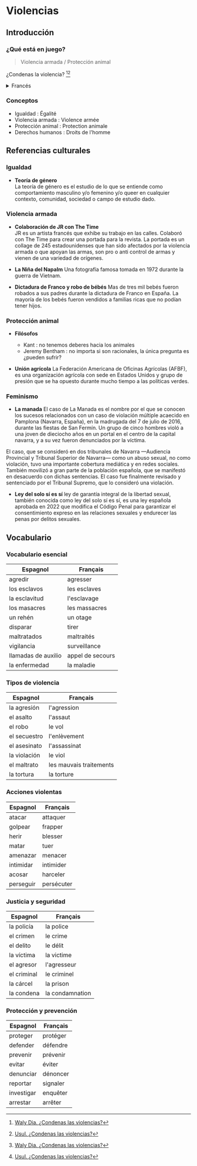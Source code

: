 # Violencias

## Introducción

### ¿Qué está en juego?

> Violencia armada / Protección animal

¿Condenas la violencia? [^1][^2]

<details>
<summary>Francés</summary>

Est-ce que vous condamnez les violences ? [^1][^2]

</details>

### Conceptos

* Igualdad : Égalité
* Violencia armada : Violence armée
* Protección animal : Protection animale
* Derechos humanos : Droits de l'homme

## Referencias culturales

### Igualdad

* **Teoría de género**  
La teoría de género es el estudio de lo que se entiende como comportamiento masculino y/o femenino y/o queer en cualquier contexto, comunidad, sociedad o campo de estudio dado.

### Violencia armada

* **Colaboración de JR con The Time**  
JR es un artista francés que exhibe su trabajo en las calles. Colaboró con The Time para crear una portada para la revista. La portada es un collage de 245 estadounidenses que han sido afectados por la violencia armada o que apoyan las armas, son pro o anti control de armas y vienen de una variedad de orígenes.

* **La Niña del Napalm**
Una fotografía famosa tomada en 1972 durante la guerra de Vietnam.

* **Dictadura de Franco y robo de bébés**
Mas de tres mil bebés fueron robados a sus padres durante la dictadura de Franco en España. La mayoría de los bebés fueron vendidos a familias ricas que no podían tener hijos.

### Protección animal

* **Filósofos**
    * Kant : no tenemos deberes hacia los animales
    * Jeremy Bentham : no importa si son racionales, la única pregunta es ¿pueden sufrir?

* **Unión agrícola**
La Federación Americana de Oficinas Agrícolas (AFBF), es una organización agrícola con sede en Estados Unidos y grupo de presión que se ha opuesto durante mucho tiempo a las políticas verdes.

### Feminismo

* **La manada**
El caso de La Manada es el nombre por el que se conocen los sucesos relacionados con un caso de violación múltiple acaecido en Pamplona (Navarra, España), en la madrugada del 7 de julio de 2016, durante las fiestas de San Fermín. Un grupo de cinco hombres violó a una joven de dieciocho años en un portal en el centro de la capital navarra, y a su vez fueron denunciados por la víctima.

El caso, que se consideró en dos tribunales de Navarra —Audiencia Provincial y Tribunal Superior de Navarra— como un abuso sexual, no como violación, tuvo una importante cobertura mediática y en redes sociales.​ También movilizó a gran parte de la población española, que se manifestó en desacuerdo con dichas sentencias. El caso fue finalmente revisado y sentenciado por el Tribunal Supremo, que lo consideró una violación.

* **Ley del solo sí es sí**
ley de garantía integral de la libertad sexual, también conocida como ley del solo sí es sí, es una ley española aprobada en 2022 que modifica el Código Penal para garantizar el consentimiento expreso en las relaciones sexuales y endurecer las penas por delitos sexuales.

## Vocabulario

### Vocabulario esencial

| Espagnol | Français |
|----------|----------|
| agredir | agresser |
| los esclavos | les esclaves |
| la esclavitud | l'esclavage |
| los masacres | les massacres |
| un rehén | un otage |
| disparar | tirer |
| maltratados | maltraités |
| vigilancia | surveillance |
| llamadas de auxilio | appel de secours |
| la enfermedad | la maladie |

### Tipos de violencia

| Espagnol | Français |
|----------|----------|
| la agresión | l'agression |
| el asalto | l'assaut |
| el robo | le vol |
| el secuestro | l'enlèvement |
| el asesinato | l'assassinat |
| la violación | le viol |
| el maltrato | les mauvais traitements |
| la tortura | la torture |

### Acciones violentas

| Espagnol | Français |
|----------|----------|
| atacar | attaquer |
| golpear | frapper |
| herir | blesser |
| matar | tuer |
| amenazar | menacer |
| intimidar | intimider |
| acosar | harceler |
| perseguir | persécuter |

### Justicia y seguridad

| Espagnol | Français |
|----------|----------|
| la policía | la police |
| el crimen | le crime |
| el delito | le délit |
| la víctima | la victime |
| el agresor | l'agresseur |
| el criminal | le criminel |
| la cárcel | la prison |
| la condena | la condamnation |

### Protección y prevención

| Espagnol | Français |
|----------|----------|
| proteger | protéger |
| defender | défendre |
| prevenir | prévenir |
| evitar | éviter |
| denunciar | dénoncer |
| reportar | signaler |
| investigar | enquêter |
| arrestar | arrêter |

[^1]: [Waly Dia. ¿Condenas las violencias?](https://www.radiofrance.fr/franceinter/podcasts/la-chronique-de-waly-dia/la-chronique-de-waly-dia-du-lundi-20-mars-2023-2323931)
[^2]: [Usul. ¿Condenas las violencias?](https://www.youtube.com/watch?v=L6OW3C-Y3fU)
